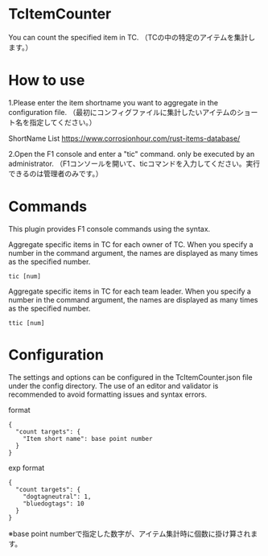 # TcItemCounter
You can count the specified item in TC.
（TCの中の特定のアイテムを集計します。）

# How to use
1.Please enter the item shortname you want to aggregate in the configuration file.
（最初にコンフィグファイルに集計したいアイテムのショート名を指定してください。）

ShortName List
https://www.corrosionhour.com/rust-items-database/


2.Open the F1 console and enter a "tic" command. only be executed by an administrator.
（F1コンソールを開いて、ticコマンドを入力してください。実行できるのは管理者のみです。）



# Commands
This plugin provides F1 console commands using the syntax.

Aggregate specific items in TC for each owner of TC.
When you specify a number in the command argument, the names are displayed as many times as the specified number. 
```
tic [num]
```

Aggregate specific items in TC for each team leader.
When you specify a number in the command argument, the names are displayed as many times as the specified number. 
```
ttic [num]
```

# Configuration
The settings and options can be configured in the TcItemCounter.json file under the config directory. The use of an editor and validator is recommended to avoid formatting issues and syntax errors.

format
```
{
  "count targets": {
    "Item short name": base point number
  }
}
```

exp format
```
{
  "count targets": {
    "dogtagneutral": 1,
    "bluedogtags": 10
  }
}
```

※base point numberで指定した数字が、アイテム集計時に個数に掛け算されます。
